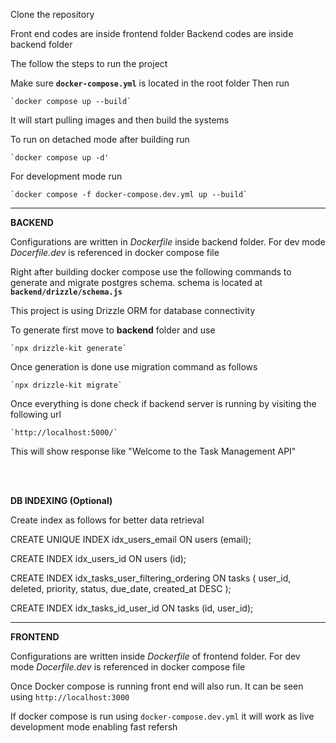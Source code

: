 Clone the repository

Front end codes are inside frontend folder
Backend codes are inside backend folder

The follow the steps to run the project

Make sure **`docker-compose.yml`** is located in the root folder
Then run

	`docker compose up --build`

It will start pulling images and then build the systems

To run on detached mode after building run

    `docker compose up -d'

For development mode run

    `docker compose -f docker-compose.dev.yml up --build` 


------------


**BACKEND**

Configurations are written in *Dockerfile* inside backend folder. For dev mode *Docerfile.dev* is referenced in docker compose file

Right after building docker compose use the following commands to generate and migrate postgres schema.
schema is located at **`backend/drizzle/schema.js`**

This project is using Drizzle ORM for database connectivity

To generate first move to **backend** folder and use 

	`npx drizzle-kit generate`

Once generation is done use migration command as follows

	`npx drizzle-kit migrate`

Once everything is done check if backend server is running by visiting the following url

	`http://localhost:5000/`

This will show response like "Welcome to the Task Management API"
                                
<br><br>

**DB INDEXING (Optional)**

Create index as follows for better  data retrieval

CREATE UNIQUE INDEX idx_users_email ON users (email);

CREATE INDEX idx_users_id ON users (id);

CREATE INDEX idx_tasks_user_filtering_ordering
ON tasks (
  user_id,
  deleted,
  priority,
  status,
  due_date,
  created_at DESC
);

CREATE INDEX idx_tasks_id_user_id ON tasks (id, user_id);



---------------------------------------


**FRONTEND**

Configurations are written inside *Dockerfile* of frontend folder. For dev mode *Docerfile.dev* is referenced in docker compose file

Once Docker compose is running front end will also run. It can be seen using `http://localhost:3000`

If docker compose is run using `docker-compose.dev.yml` it will work as live development mode enabling fast refersh 